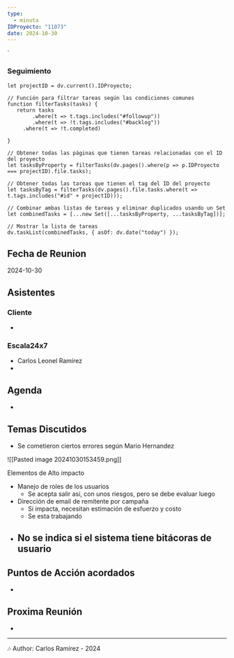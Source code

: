 ```yaml
---
type:
  - minuta
IDProyecto: "11073"
date: 2024-10-30
---
```

`

### Seguimiento

```dataviewjs
let projectID = dv.current().IDProyecto;

// Función para filtrar tareas según las condiciones comunes
function filterTasks(tasks) {
   return tasks
        .where(t => t.tags.includes("#followup"))
        .where(t => !t.tags.includes("#backlog"))
     .where(t => !t.completed)
        
}

// Obtener todas las páginas que tienen tareas relacionadas con el ID del proyecto
let tasksByProperty = filterTasks(dv.pages().where(p => p.IDProyecto === projectID).file.tasks);

// Obtener todas las tareas que tienen el tag del ID del proyecto
let tasksByTag = filterTasks(dv.pages().file.tasks.where(t => t.tags.includes("#id" + projectID)));

// Combinar ambas listas de tareas y eliminar duplicados usando un Set
let combinedTasks = [...new Set([...tasksByProperty, ...tasksByTag])];

// Mostrar la lista de tareas
dv.taskList(combinedTasks, { asOf: dv.date("today") });
 ```
## Fecha de Reunion
2024-10-30

## Asistentes

### Cliente
* 
### Escala24x7
- Carlos Leonel Ramírez
-  

## Agenda
* 
## Temas Discutidos
*  Se cometieron ciertos errores según Mario Hernandez

![[Pasted image 20241030153459.png]]

Elementos de Alto impacto
- Manejo de roles de los usuarios
	- Se acepta salir así, con unos riesgos, pero se debe evaluar luego
- Dirección de email de remitente por campaña
	- Si impacta, necesitan estimación de esfuerzo y costo
	- Se esta trabajando
- No se indica si el sistema tiene bitácoras de usuario
	- 

## Puntos de Acción acordados
- 

## Proxima Reunión
*   

---
🎶
Author: Carlos Ramírez - 2024
